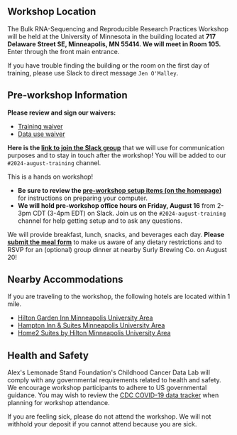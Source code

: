 
<!-- Please update this file to reflect logistics for the workshop being taught. -->


## Workshop Location

The Bulk RNA-Sequencing and Reproducible Research Practices Workshop will be held at the University of Minnesota in the building located at **717 Delaware Street SE, Minneapolis, MN 55414. 
We will meet in Room 105.**
Enter through the front main entrance.

If you have trouble finding the building or the room on the first day of training, please use Slack to direct message `Jen O'Malley`.

## Pre-workshop Information

**Please review and sign our waivers:**

* [Training waiver](https://app.hellosign.com/s/2o2yghCj)
* [Data use waiver](https://app.hellosign.com/s/7AZ7TWXe)

**Here is the [link to join the Slack group](http://ccdatalab.org/slack)** that we will use for communication purposes and to stay in touch after the workshop! 
You will be added to our `#2024-august-training` channel. 

This is a hands on workshop!

* **Be sure to review the [pre-workshop setup items (on the homepage)](https://alexslemonade.github.io/2024-august-training/)** for instructions on preparing your computer. 
* **We will hold pre-workshop office hours on Friday, August 16** from 2-3pm CDT (3-4pm EDT) on Slack. 
Join us on the `#2024-august-training` channel for help getting setup and to ask any questions.

We will provide breakfast, lunch, snacks, and beverages each day. 
**Please [submit the meal form](https://docs.google.com/forms/d/e/1FAIpQLScSyz_zzW7O7CZn6zPtQPOwSmW-oASgzTTgz34v3YUcpmeEmQ/viewform)** to make us aware of any dietary restrictions and to RSVP for an (optional) group dinner at nearby Surly Brewing Co. on August 20! 


## Nearby Accommodations

If you are traveling to the workshop, the following hotels are located within 1 mile.

* [Hilton Garden Inn Minneapolis University Area](https://www.hilton.com/en/hotels/msputgi-hilton-garden-inn-minneapolis-university-area) 
* [Hampton Inn & Suites Minneapolis University Area](https://www.hilton.com/en/hotels/mspuahx-hampton-suites-minneapolis-university-area/)
* [Home2 Suites by Hilton Minneapolis University Area](https://www.hilton.com/en/hotels/msptcht-home2-suites-minneapolis-university-area/) 


## Health and Safety

Alex's Lemonade Stand Foundation's Childhood Cancer Data Lab will comply with any governmental requirements related to health and safety.
We encourage workshop participants to adhere to US governmental guidance.
You may wish to review the [CDC COVID-19 data tracker](https://covid.cdc.gov/covid-data-tracker/#datatracker-home) when planning for workshop attendance.

If you are feeling sick, please do not attend the workshop.
We will not withhold your deposit if you cannot attend because you are sick.
